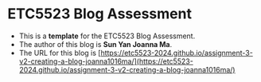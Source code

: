 
# ETC5523 Blog Assessment

* This is a **template** for the ETC5523 Blog Assessment. 
* The author of this blog is **Sun Yan Joanna Ma**.
* The URL for this blog is [https://etc5523-2024.github.io/assignment-3-v2-creating-a-blog-joanna1016ma/](https://etc5523-2024.github.io/assignment-3-v2-creating-a-blog-joanna1016ma/)
